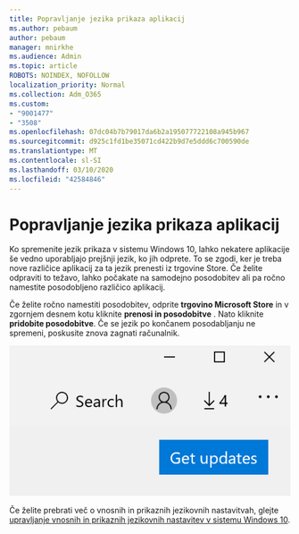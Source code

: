 ```yaml
---
title: Popravljanje jezika prikaza aplikacij
ms.author: pebaum
author: pebaum
manager: mnirkhe
ms.audience: Admin
ms.topic: article
ROBOTS: NOINDEX, NOFOLLOW
localization_priority: Normal
ms.collection: Adm_O365
ms.custom:
- "9001477"
- "3508"
ms.openlocfilehash: 07dc04b7b79017da6b2a195077722108a945b967
ms.sourcegitcommit: d925c1fd1be35071cd422b9d7e5ddd6c700590de
ms.translationtype: MT
ms.contentlocale: sl-SI
ms.lasthandoff: 03/10/2020
ms.locfileid: "42584846"
---
```

# <a name="fix-the-display-language-of-apps"></a>Popravljanje jezika prikaza aplikacij

Ko spremenite jezik prikaza v sistemu Windows 10, lahko nekatere aplikacije še vedno uporabljajo prejšnji jezik, ko jih odprete. To se zgodi, ker je treba nove različice aplikacij za ta jezik prenesti iz trgovine Store. Če želite odpraviti to težavo, lahko počakate na samodejno posodobitev ali pa ročno namestite posodobljeno različico aplikacij.

Če želite ročno namestiti posodobitev, odprite **trgovino Microsoft Store** in v zgornjem desnem kotu kliknite **prenosi in posodobitve** . Nato kliknite **pridobite posodobitve**. Če se jezik po končanem posodabljanju ne spremeni, poskusite znova zagnati računalnik.

![Pridobite posodobitve.](media/get-updates.png)

Če želite prebrati več o vnosnih in prikaznih jezikovnih nastavitvah, glejte [upravljanje vnosnih in prikaznih jezikovnih nastavitev v sistemu Windows 10](https://support.microsoft.com/help/4027670/windows-10-add-and-switch-input-and-display-language-preferences).
